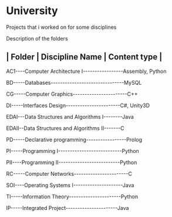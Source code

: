 University
==========

Projects that i worked on for some disciplines

Description of the folders

| Folder    |     Discipline Name                     | Content type |
-----------------------------------------------------------------------
AC1----Computer Architecture I-----------------Assembly, Python

BD-----Databases-------------------------------MySQL

CG-----Computer Graphics-----------------------C++

DI-----Interfaces Design-----------------------C#, Unity3D

EDAI---Data Structures and Algorithms I--------Java

EDAII--Data Structures and Algorithms II-------C

PD-----Declarative programming-----------------Prolog

PI-----Programming I---------------------------Python

PII----Programming II--------------------------Python

RC-----Computer Networks-----------------------C

SOI----Operating Systems I---------------------Java

TI-----Information Theory----------------------Python

IP-----Integrated Project----------------------Java
